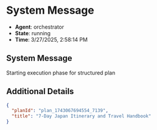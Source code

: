 # System Message

- **Agent**: orchestrator
- **State**: running
- **Time**: 3/27/2025, 2:58:14 PM

## System Message

Starting execution phase for structured plan

## Additional Details

```json
{
  "planId": "plan_1743067694554_7139",
  "title": "7-Day Japan Itinerary and Travel Handbook"
}
```

